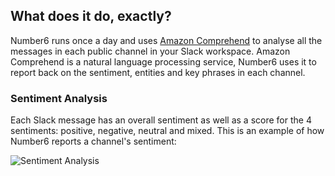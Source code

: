 ## What does it do, exactly?

Number6 runs once a day and uses [Amazon Comprehend](https://aws.amazon.com/comprehend/) to analyse all the messages in each public channel in your Slack workspace. Amazon Comprehend is a natural language processing service, Number6 uses it to report back on the sentiment, entities and key phrases in each channel.

### Sentiment Analysis

Each Slack message has an overall sentiment as well as a score for the 4 sentiments: positive, negative, neutral and mixed. This is an example of how Number6 reports a channel's sentiment:

![Sentiment Analysis]('./assets/images/sentiment.jpg')

